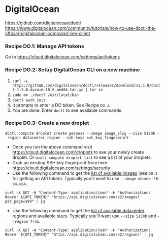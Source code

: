 # DigitalOcean

https://github.com/digitalocean/doctl
https://www.digitalocean.com/community/tutorials/how-to-use-doctl-the-official-digitalocean-command-line-client

### Recipe DO.1: Manage API tokens
Go to https://cloud.digitalocean.com/settings/api/tokens

### Recipe DO.2: Setup DigitalOcean CLI on a new machine
1. `curl -L https://github.com/digitalocean/doctl/releases/download/v1.5.0/doctl-1.5.0-darwin-10.6-amd64.tar.gz | tar xz`
3. `sudo mv ./doctl /usr/local/bin`
4. `doctl auth init`
5. It prompts to enter a DO token. See Recipe `DO.1`.
6. You are done. Enter `doctl` to see available commands.


### Recipe DO.3: Create a new droplet

```
doctl compute droplet create pesposa --image image_slug --size 512mb --region datacenter_region --ssh-keys ssh_key_fingerprint`
```

- Once you run the above command visit https://cloud.digitalocean.com/droplets to see your newly create droplet. Or `doctl compute droplet list` to see a list of your droplets.
- Grab an existing SSH key fingerprint from here: https://cloud.digitalocean.com/settings/security
- Use the following command to get the [list of available images](https://developers.digitalocean.com/documentation/v2/#images) (see `DO.1` for getting an API token). Typically you'll want to use `--image ubuntu-16-04-x64`.

```
curl -X GET -H "Content-Type: application/json" -H "Authorization: Bearer ${API_TOKEN}" "https://api.digitalocean.com/v2/images?per_page=199" | jq
```
- Use the following command to get the [list of available datacenter regions](https://developers.digitalocean.com/documentation/v2/#regions) and available sizes. Typically you'll want use `--size 515mb` and `--region fra1`.

```
curl -X GET -H "Content-Type: application/json" -H "Authorization: Bearer ${API_TOKEN}" "https://api.digitalocean.com/v2/regions" | jq
```
